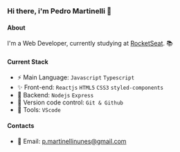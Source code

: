### Hi there, i'm Pedro Martinelli 👋

#### About
I'm a Web Developer, currently studying at [RocketSeat](https://www.rocketseat.com.br/). 📚

#### Current Stack
- :zap: Main Language: `Javascript` `Typescript`
- :sparkles: Front-end: `Reactjs` `HTML5` `CSS3` `styled-components`
- :pencil: Backend: `Nodejs` `Express`
- :construction: Version code control: `Git & Github`
- :wrench: Tools: `VScode`

#### Contacts
- 📧 Email: p.martinellinunes@gmail.com
